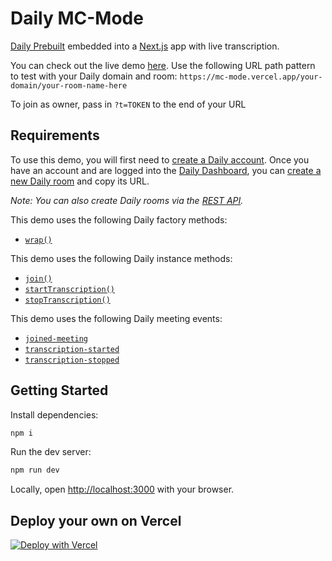 # Daily MC-Mode

[Daily Prebuilt](https://daily.co/prebuilt) embedded into a [Next.js](https://nextjs.org/) app with live transcription.

You can check out the live demo [here](https://mc-mode.vercel.app). Use the following URL path pattern to test with your Daily domain and room: `https://mc-mode.vercel.app/your-domain/your-room-name-here`

To join as owner, pass in `?t=TOKEN` to the end of your URL

## Requirements

To use this demo, you will first need to [create a Daily account](https://dashboard.daily.co/signup). Once you have an account and are logged into the [Daily Dashboard](https://dashboard.daily.co), you can [create a new Daily room](https://dashboard.daily.co/rooms/create) and copy its URL.

_Note: You can also create Daily rooms via the [REST API](https://docs.daily.co/reference/rest-api/rooms)._

This demo uses the following Daily factory methods:

- [`wrap()`](https://docs.daily.co/reference/daily-js/factory-methods/wrap)

This demo uses the following Daily instance methods:

- [`join()`](https://docs.daily.co/reference/daily-js/instance-methods/join)
- [`startTranscription()`](https://docs.daily.co/reference/daily-js/instance-methods/start-transcription)
- [`stopTranscription()`](https://docs.daily.co/reference/daily-js/instance-methods/stop-transcription)

This demo uses the following Daily meeting events:

- [`joined-meeting`](https://docs.daily.co/reference/daily-js/events/meeting-events#joined-meeting)
- [`transcription-started`](https://docs.daily.co/reference/daily-js/events/transcription-events#transcription-started)
- [`transcription-stopped`](https://docs.daily.co/reference/daily-js/events/transcription-events#transcription-stopped)

## Getting Started

Install dependencies:

```bash
npm i
```

Run the dev server:

```bash
npm run dev
```

Locally, open [http://localhost:3000](http://localhost:3000) with your browser.

## Deploy your own on Vercel

[![Deploy with Vercel](https://vercel.com/button)](https://vercel.com/new/daily-co/clone-flow?repository-url=https%3A%2F%2Fgithub.com%2Fdaily-demos%2Fmc-mode.git&project-name=daily-mc-mode&repo-name=daily-mc-mode)

